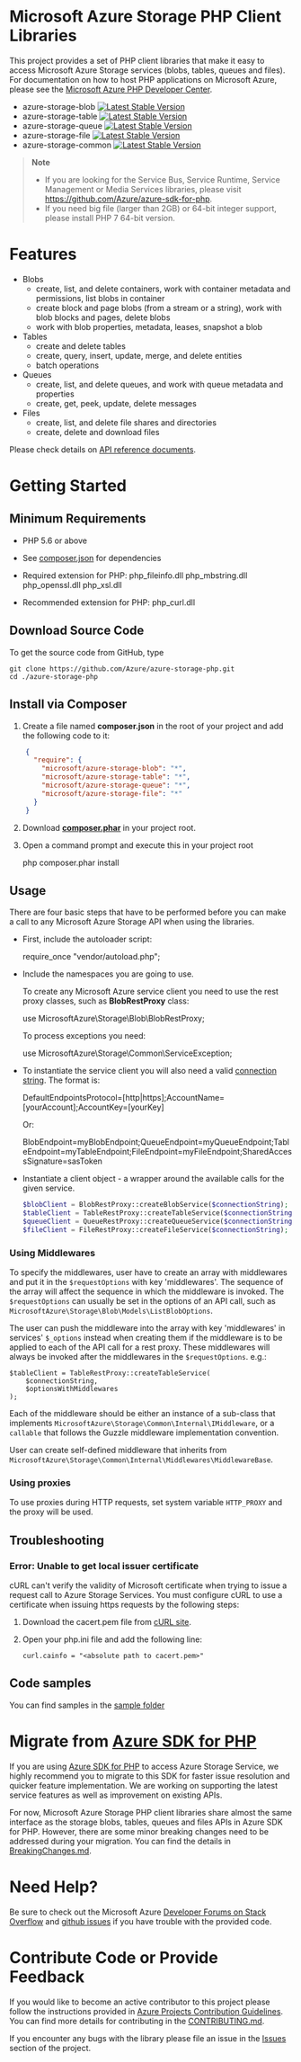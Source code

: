 # Microsoft Azure Storage PHP Client Libraries

This project provides a set of PHP client libraries that make it easy to access Microsoft Azure Storage services (blobs, tables, queues and files). For documentation on how to host PHP applications on Microsoft Azure, please see the [Microsoft Azure PHP Developer Center](https://azure.microsoft.com/en-us/develop/php/).

* azure-storage-blob [![Latest Stable Version](https://poser.pugx.org/microsoft/azure-storage-blob/v/stable)](https://packagist.org/packages/microsoft/azure-storage-blob)
* azure-storage-table [![Latest Stable Version](https://poser.pugx.org/microsoft/azure-storage-table/v/stable)](https://packagist.org/packages/microsoft/azure-storage-table)
* azure-storage-queue [![Latest Stable Version](https://poser.pugx.org/microsoft/azure-storage-queue/v/stable)](https://packagist.org/packages/microsoft/azure-storage-queue)
* azure-storage-file [![Latest Stable Version](https://poser.pugx.org/microsoft/azure-storage-file/v/stable)](https://packagist.org/packages/microsoft/azure-storage-file)
* azure-storage-common [![Latest Stable Version](https://poser.pugx.org/microsoft/azure-storage-common/v/stable)](https://packagist.org/packages/microsoft/azure-storage-common)

> **Note**
> 
> * If you are looking for the Service Bus, Service Runtime, Service Management or Media Services libraries, please visit https://github.com/Azure/azure-sdk-for-php.
> * If you need big file (larger than 2GB) or 64-bit integer support, please install PHP 7 64-bit version.

# Features

* Blobs
  * create, list, and delete containers, work with container metadata and permissions, list blobs in container
  * create block and page blobs (from a stream or a string), work with blob blocks and pages, delete blobs
  * work with blob properties, metadata, leases, snapshot a blob
* Tables
  * create and delete tables
  * create, query, insert, update, merge, and delete entities
  * batch operations
* Queues
  * create, list, and delete queues, and work with queue metadata and properties
  * create, get, peek, update, delete messages
* Files
  * create, list, and delete file shares and directories
  * create, delete and download files

Please check details on [API reference documents](http://azure.github.io/azure-storage-php).

# Getting Started
## Minimum Requirements

* PHP 5.6 or above
* See [composer.json](composer.json) for dependencies
* Required extension for PHP:
  php_fileinfo.dll
  php_mbstring.dll
  php_openssl.dll
  php_xsl.dll

* Recommended extension for PHP:
  php_curl.dll

## Download Source Code

To get the source code from GitHub, type

    git clone https://github.com/Azure/azure-storage-php.git
    cd ./azure-storage-php


## Install via Composer

1. Create a file named **composer.json** in the root of your project and add the following code to it:
```json
    {
      "require": {
        "microsoft/azure-storage-blob": "*",
        "microsoft/azure-storage-table": "*",
        "microsoft/azure-storage-queue": "*",
        "microsoft/azure-storage-file": "*"
      }
    }
```
2. Download **[composer.phar](http://getcomposer.org/composer.phar)** in your project root.

3. Open a command prompt and execute this in your project root

    php composer.phar install

## Usage

There are four basic steps that have to be performed before you can make a call to any Microsoft Azure Storage API when using the libraries. 

* First, include the autoloader script:
    
    require_once "vendor/autoload.php"; 
  
* Include the namespaces you are going to use.

  To create any Microsoft Azure service client you need to use the rest proxy classes, such as **BlobRestProxy** class:

    use MicrosoftAzure\Storage\Blob\BlobRestProxy;

  To process exceptions you need:

    use MicrosoftAzure\Storage\Common\ServiceException;

  
* To instantiate the service client you will also need a valid [connection string](https://azure.microsoft.com/en-us/documentation/articles/storage-configure-connection-string/). The format is: 

    DefaultEndpointsProtocol=[http|https];AccountName=[yourAccount];AccountKey=[yourKey]

  Or:
  
    BlobEndpoint=myBlobEndpoint;QueueEndpoint=myQueueEndpoint;TableEndpoint=myTableEndpoint;FileEndpoint=myFileEndpoint;SharedAccessSignature=sasToken 

* Instantiate a client object - a wrapper around the available calls for the given service.

  ```PHP
  $blobClient = BlobRestProxy::createBlobService($connectionString);
  $tableClient = TableRestProxy::createTableService($connectionString);
  $queueClient = QueueRestProxy::createQueueService($connectionString);
  $fileClient = FileRestProxy::createFileService($connectionString);
  ```
### Using Middlewares
To specify the middlewares, user have to create an array with middlewares
and put it in the `$requestOptions` with key 'middlewares'. The sequence of
the array will affect the sequence in which the middleware is invoked. The
`$requestOptions` can usually be set in the options of an API call, such as
`MicrosoftAzure\Storage\Blob\Models\ListBlobOptions`.

The user can push the middleware into the array with key 'middlewares' in
services' `$_options` instead when creating them if the middleware is to be
applied to each of the API call for a rest proxy. These middlewares will always
be invoked after the middlewares in the `$requestOptions`.
e.g.:
```
$tableClient = TableRestProxy::createTableService(
    $connectionString,
    $optionsWithMiddlewares
);
```

Each of the middleware should be either an instance of a sub-class that
implements `MicrosoftAzure\Storage\Common\Internal\IMiddleware`, or a
`callable` that follows the Guzzle middleware implementation convention.

User can create self-defined middleware that inherits from `MicrosoftAzure\Storage\Common\Internal\Middlewares\MiddlewareBase`.

### Using proxies
To use proxies during HTTP requests, set system variable `HTTP_PROXY` and the proxy will be used.

## Troubleshooting
### Error: Unable to get local issuer certificate
cURL can't verify the validity of Microsoft certificate when trying to issue a request call to Azure Storage Services. You must configure cURL to use a certificate when issuing https requests by the following steps:

1. Download the cacert.pem file from [cURL site](http://curl.haxx.se/docs/caextract.html).
2. Open your php.ini file and add the following line:

    ```
    curl.cainfo = "<absolute path to cacert.pem>"
    ```

## Code samples

You can find samples in the [sample folder](samples)


# Migrate from [Azure SDK for PHP](https://github.com/Azure/azure-sdk-for-php/)

If you are using [Azure SDK for PHP](https://github.com/Azure/azure-sdk-for-php/) to access Azure Storage Service, we highly recommend you to migrate to this SDK for faster issue resolution and quicker feature implementation. We are working on supporting the latest service features as well as improvement on existing APIs.

For now, Microsoft Azure Storage PHP client libraries share almost the same interface as the storage blobs, tables, queues and files APIs in Azure SDK for PHP. However, there are some minor breaking changes need to be addressed during your migration. You can find the details in [BreakingChanges.md](BreakingChanges.md).
  
# Need Help?

Be sure to check out the Microsoft Azure [Developer Forums on Stack Overflow](http://go.microsoft.com/fwlink/?LinkId=234489) and [github issues](https://github.com/Azure/azure-storage-php/issues) if you have trouble with the provided code.

# Contribute Code or Provide Feedback

If you would like to become an active contributor to this project please follow the instructions provided in [Azure Projects Contribution Guidelines](http://azure.github.io/guidelines/).
You can find more details for contributing in the [CONTRIBUTING.md](CONTRIBUTING.md).
 
If you encounter any bugs with the library please file an issue in the [Issues](https://github.com/Azure/azure-storage-php/issues) section of the project.
